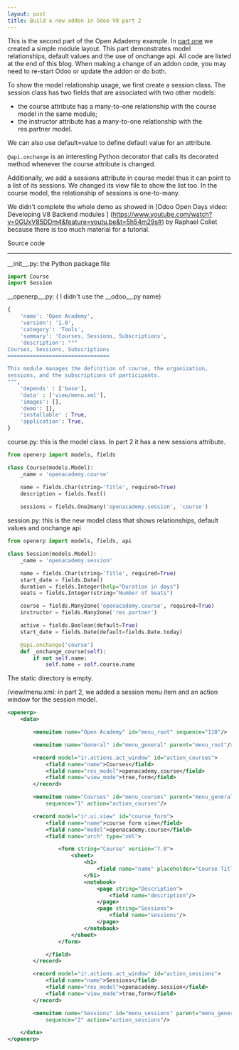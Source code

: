 ```yaml
---
layout: post
title: Build a new addon in Odoo V8 part 2 
---
```


This is the second part of the Open Adademy example. 
In [part one](http://www.mindissoftware.com/2014/08/27/odoo-addons-open-academy-step1/)
we created a simple module layout. This part demonstrates model 
relationships, default values and 
the use of onchange api. All code are listed at the end of this blog.
When making a change of an addon code, you may need to re-start Odoo
or update the addon or do both. 

To show the model relationship usage, we first create a session class. 
The session class has two fields that are associated with two other models: 

* the course attribute has a many-to-one relationship with the course model
in the same module; 
* the instructor attribute has a many-to-one relationship with the 
res.partner model. 

We can also use default=value to define default value for an attribute. 

`@api.onchange` is an interesting Python decorator that calls its decorated
method whenever the course attribute is changed. 
 
Additionally, we add a sessions attribute in course model thus it 
 can point to a list of its sessions. We changed its view file 
 to show the list too. In the course model, the relationship of sessions is
 one-to-many. 
 
We didn't complete the whole demo as showed in 
[Odoo Open Days video: Developing V8 Backend modules ]
 (https://www.youtube.com/watch?v=0GUxV85DDm4&feature=youtu.be&t=5h54m29s#)
by Raphael Collet because there is too much material for a tutorial. 

Source code

---
 
\_\_init\_\_.py: the Python package file 

```python
import Course
import Session
```
     
\_\_openerp\_\_.py: ( I didn't use the \_\_odoo\_\_.py name) 

```python
{
    'name': 'Open Academy',
    'version': '1.0',
    'category': 'Tools',
    'summary': 'Courses, Sessions, Subscriptions',
    'description': """
Courses, Sessions, Subscriptions
================================

This module manages the definition of course, the organization,
sessions, and the subscriptions of participants.
""",
    'depends' : ['base'],
    'data' : ['view/menu.xml'],
    'images': [],
    'demo': [],
    'installable' : True,
    'application': True,
}
```

course.py: this is the model class. In part 2 it has a new sessions attribute.

```python
from openerp import models, fields

class Course(models.Model):
    _name = 'openacademy.course'

    name = fields.Char(string='Title', required=True)
    description = fields.Text()
    
    sessions = fields.One2many('openacademy.session', 'course')
```        

session.py: this is the new model class that shows relationships,
default values and onchange api

```python
from openerp import models, fields, api

class Session(models.Model):
    _name = 'openacademy.session'

    name = fields.Char(string='Title', required=True)
    start_date = fields.Date()
    duration = fields.Integer(help="Duration in days")
    seats = fields.Integer(string="Number of Seats")

    course = fields.Many2one('openacademy.course', required=True)
    instructor = fields.Many2one('res.partner')

    active = fields.Boolean(default=True)
    start_date = fields.Date(default=fields.Date.today)

    @api.onchange('course')
    def _onchange_course(self):
        if not self.name:
            self.name = self.course.name
```

The static directory is empty. 

/view/menu.xml: in part 2, we added a session menu item and an 
action window for the session model. 

```xml
<openerp>
    <data>

        <menuitem name="Open Academy" id="menu_root" sequence="110"/>

        <menuitem name="General" id="menu_general" parent="menu_root"/>

        <record model="ir.actions.act_window" id="action_courses">
            <field name="name">Courses</field>
            <field name="res_model">openacademy.course</field>
            <field name="view_mode">tree,form</field>
        </record>

        <menuitem name="Courses" id="menu_courses" parent="menu_general"
            sequence="1" action="action_courses"/>

        <record model="ir.ui.view" id="course_form">
            <field name="name">course form view</field>
            <field name="model">openacademy.course</field>
            <field name="arch" type="xml">

                <form string="Course" version="7.0">
                    <sheet>
                        <h1>
                            <field name="name" placeholder="Course Title"/>
                        </h1>
                        <notebook>
                            <page string="Description">
                                <field name="description"/>
                            </page>
                            <page string="Sessions">
                                <field name="sessions"/>
                            </page>
                        </notebook>
                    </sheet>
                </form>

            </field>
        </record>

        <record model="ir.actions.act_window" id="action_sessions">
            <field name="name">Sessions</field>
            <field name="res_model">openacademy.session</field>
            <field name="view_mode">tree,form</field>
        </record>

        <menuitem name="Sessions" id="menu_sessions" parent="menu_general"
            sequence="2" action="action_sessions"/>

    </data>
</openerp>
```